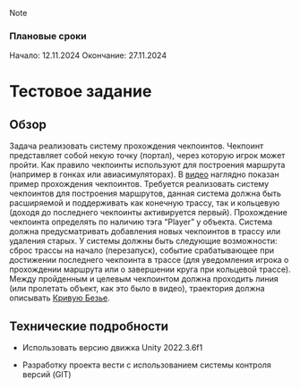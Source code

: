 > [!NOTE]
> ### **Плановые сроки**
> Начало: 12.11.2024
> Окончание:  27.11.2024

# **Тестовое задание**

## Обзор
Задача реализовать систему прохождения чекпоинтов. Чекпоинт представляет собой некую точку (портал), через которую игрок может пройти. Как правило чекпоинты используют для построения маршрута (например в гонках или авиасимуляторах). В [видео](https://youtu.be/OBiXVfpm7_Q?si=-SFzG9jGyZgJU2Cw) наглядно показан пример прохождения чекпоинтов. Требуется реализовать систему чекпоинтов для построения маршрутов, данная система должна быть расширяемой и поддерживать как конечную трассу, так и кольцевую (доходя до последнего чекпоинты активируется первый). Прохождение чекпоинта определять по наличию тэга “Player” у объекта. Система должна предусматривать добавления новых чекпоинтов в трассу или удаления старых. У системы должны быть следующие возможности: сброс трассы на начало (перезапуск), событие срабатывающее при достижении последнего чекпоинта в трассе (для уведомления игрока о прохождении маршрута или о завершении круга при кольцевой трассе). Между пройденным и целевым чекпоинтом должна проходить линия (или пролетать объект, как это было в видео), траектория должна описывать [Кривую Безье](https://ru.wikipedia.org/wiki/Кривая_Безье).

## **Технические подробности**
- Использовать версию движка Unity 2022.3.6f1
* Разработку проекта вести с использованием системы контроля версий (GIT)

